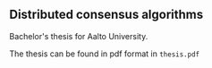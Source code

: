 ## Distributed consensus algorithms

Bachelor's thesis for Aalto University.

The thesis can be found in pdf format in `thesis.pdf`
